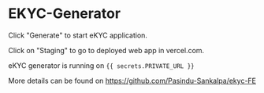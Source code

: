 # EKYC-Generator

Click "Generate" to start eKYC application.

Click on "Staging" to go to deployed web app in vercel.com.

eKYC generator is running on `{{ secrets.PRIVATE_URL }}`

More details can be found on https://github.com/Pasindu-Sankalpa/ekyc-FE
